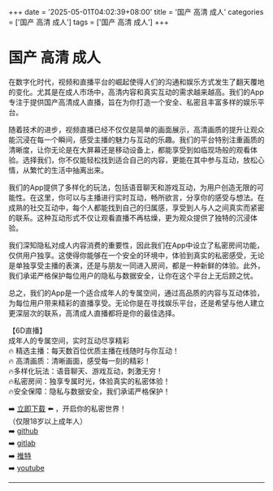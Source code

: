 +++
date = '2025-05-01T04:02:39+08:00'
title = '国产 高清 成人'
categories = ['国产 高清 成人']
tags = ['国产 高清 成人']
+++

# 国产 高清 成人

在数字化时代，视频和直播平台的崛起使得人们的沟通和娱乐方式发生了翻天覆地的变化。尤其是在成人市场中，高清内容和真实互动的需求越来越高。我们的App专注于提供国产高清成人直播，旨在为你打造一个安全、私密且丰富多样的娱乐平台。

随着技术的进步，视频直播已经不仅仅是简单的画面展示，高清画质的提升让观众能沉浸在每一个瞬间，感受主播的魅力与互动的乐趣。我们的平台特别注重画质的清晰度，让你无论是在大屏幕还是移动设备上，都能享受到如临现场般的观看体验。选择我们，你不仅能轻松找到适合自己的内容，更能在其中参与互动，放松心情，从繁忙的生活中抽离出来。

我们的App提供了多样化的玩法，包括语音聊天和游戏互动，为用户创造无限的可能性。在这里，你可以与主播进行实时互动，畅所欲言，分享你的感受与想法。在成熟的社交互动中，每个人都能找到自己的归属感，享受到人与人之间真实而紧密的联系。这种互动形式不仅让观看直播不再枯燥，更为观众提供了独特的沉浸体验。

我们深知隐私对成人内容消费的重要性，因此我们在App中设立了私密房间功能，仅供用户独享。这使得你能够在一个安全的环境中，体验到真实的私密感受，无论是单独享受主播的表演，还是与朋友一同进入房间，都是一种新鲜的体验。此外，我们承诺严格保护每位用户的隐私与数据安全，让你在这个平台上无后顾之忧。

总之，我们的App是一个适合成年人的专属空间，通过高品质的内容与互动体验，为每位用户带来精彩的直播享受。无论你是在寻找娱乐平台，还是希望与他人建立更深层次的联系，高清成人直播都将是你的最佳选择。

【6D直播】  
成年人的专属空间，实时互动尽享精彩  
🔥 精选主播：每天数百位优质主播在线随时与你互动！  
🔥 高清画质：清晰画面，感受每一刻的精彩！  
🔥多样化玩法：语音聊天、游戏互动，刺激无穷！  
🔥私密房间：独享专属时光，体验真实的私密体验！  
🔥安全保障：隐私与数据安全，我们承诺严格保护！  

➡️ [立即下载](https://down123.s3.ap-east-1.amazonaws.com/down/down.html?channelCode=blog) ⬅️ ，开启你的私密世界！  
（仅限18岁以上成年人）  
➡️ [github](https://aldult-live.github.io/)  
➡️ [gitlab](https://seo-09598d.gitlab.io/)  
➡️ [推特](https://x.com/wegame33)  
➡️ [youtube](https://www.youtube.com/@6Dlive)  

---
